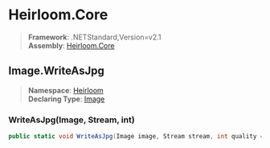 # Heirloom.Core

> **Framework**: .NETStandard,Version=v2.1  
> **Assembly**: [Heirloom.Core][0]  

## Image.WriteAsJpg

> **Namespace**: [Heirloom][0]  
> **Declaring Type**: [Image][1]  

### WriteAsJpg(Image, Stream, int)

```cs
public static void WriteAsJpg(Image image, Stream stream, int quality = 85)
```

[0]: ../../../Heirloom.Core.md
[1]: ../Image.md
